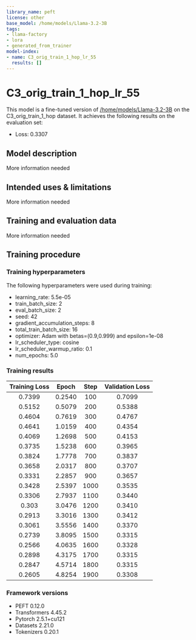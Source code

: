 ```yaml
---
library_name: peft
license: other
base_model: /home/models/Llama-3.2-3B
tags:
- llama-factory
- lora
- generated_from_trainer
model-index:
- name: C3_orig_train_1_hop_lr_55
  results: []
---
```


<!-- This model card has been generated automatically according to the information the Trainer had access to. You
should probably proofread and complete it, then remove this comment. -->

# C3_orig_train_1_hop_lr_55

This model is a fine-tuned version of [/home/models/Llama-3.2-3B](https://huggingface.co//home/models/Llama-3.2-3B) on the C3_orig_train_1_hop dataset.
It achieves the following results on the evaluation set:
- Loss: 0.3307

## Model description

More information needed

## Intended uses & limitations

More information needed

## Training and evaluation data

More information needed

## Training procedure

### Training hyperparameters

The following hyperparameters were used during training:
- learning_rate: 5.5e-05
- train_batch_size: 2
- eval_batch_size: 2
- seed: 42
- gradient_accumulation_steps: 8
- total_train_batch_size: 16
- optimizer: Adam with betas=(0.9,0.999) and epsilon=1e-08
- lr_scheduler_type: cosine
- lr_scheduler_warmup_ratio: 0.1
- num_epochs: 5.0

### Training results

| Training Loss | Epoch  | Step | Validation Loss |
|:-------------:|:------:|:----:|:---------------:|
| 0.7399        | 0.2540 | 100  | 0.7099          |
| 0.5152        | 0.5079 | 200  | 0.5388          |
| 0.4604        | 0.7619 | 300  | 0.4767          |
| 0.4641        | 1.0159 | 400  | 0.4354          |
| 0.4069        | 1.2698 | 500  | 0.4153          |
| 0.3735        | 1.5238 | 600  | 0.3965          |
| 0.3824        | 1.7778 | 700  | 0.3837          |
| 0.3658        | 2.0317 | 800  | 0.3707          |
| 0.3331        | 2.2857 | 900  | 0.3657          |
| 0.3428        | 2.5397 | 1000 | 0.3535          |
| 0.3306        | 2.7937 | 1100 | 0.3440          |
| 0.303         | 3.0476 | 1200 | 0.3410          |
| 0.2913        | 3.3016 | 1300 | 0.3412          |
| 0.3061        | 3.5556 | 1400 | 0.3370          |
| 0.2739        | 3.8095 | 1500 | 0.3315          |
| 0.2566        | 4.0635 | 1600 | 0.3328          |
| 0.2898        | 4.3175 | 1700 | 0.3315          |
| 0.2847        | 4.5714 | 1800 | 0.3315          |
| 0.2605        | 4.8254 | 1900 | 0.3308          |


### Framework versions

- PEFT 0.12.0
- Transformers 4.45.2
- Pytorch 2.5.1+cu121
- Datasets 2.21.0
- Tokenizers 0.20.1